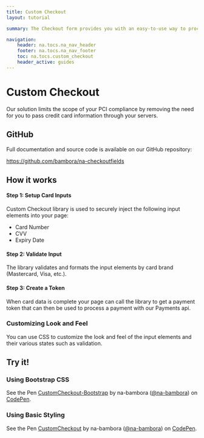 ```yaml
---
title: Custom Checkout
layout: tutorial

summary: The Checkout form provides you with an easy-to-use way to process payments on your site.

navigation: 
    header: na.tocs.na_nav_header
    footer: na.tocs.na_nav_footer
    toc: na.tocs.custom_checkout
    header_active: guides 
---
```


# Custom Checkout

Our solution limits the scope of your PCI compliance by removing the need for you to pass credit card information through your servers.

## GitHub
Full documentation and source code is available on our GitHub repository: 

<https://github.com/bambora/na-checkoutfields>

## How it works
#### Step 1: Setup Card Inputs
Custom Checkout library is used to securely inject the following input elements into your page:

* Card Number
* CVV
* Expiry Date

#### Step 2: Validate Input
The library validates and formats the input elements by card brand (Mastercard, Visa, etc.).

#### Step 3: Create a Token
When card data is complete your page can call the library to get a payment token that can then be used to process a payment with our Payments api. 

### Customizing Look and Feel

You can use CSS to customize the look and feel of the input elements and their various states such as validation.

## Try it!

### Using Bootstrap CSS
<p data-height="291" data-theme-id="light" data-slug-hash="OgbOKP" data-default-tab="result" data-user="na-bambora" data-embed-version="2" data-pen-title="CustomCheckout-Bootstrap" class="codepen">See the Pen <a href="https://codepen.io/na-bambora/pen/OgbOKP/">CustomCheckout-Bootstrap</a> by na-bambora (<a href="https://codepen.io/na-bambora">@na-bambora</a>) on <a href="https://codepen.io">CodePen</a>.</p>
<script async src="https://production-assets.codepen.io/assets/embed/ei.js"></script>

### Using Basic Styling
<p data-height="395" data-theme-id="light" data-slug-hash="LLRMRo" data-default-tab="result" data-user="na-bambora" data-embed-version="2" data-pen-title="CustomCheckout" class="codepen">See the Pen <a href="https://codepen.io/na-bambora/pen/LLRMRo/">CustomCheckout</a> by na-bambora (<a href="https://codepen.io/na-bambora">@na-bambora</a>) on <a href="https://codepen.io">CodePen</a>.</p>
<script async src="https://production-assets.codepen.io/assets/embed/ei.js"></script>
